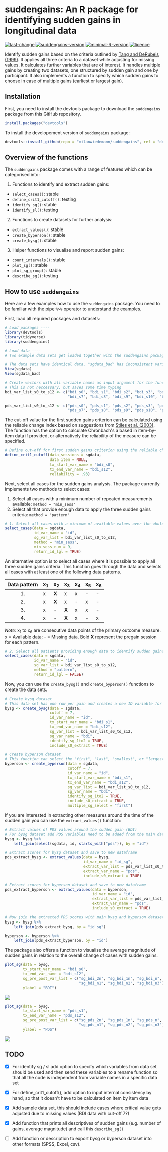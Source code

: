 # suddengains: An R package for identifying sudden gains in longitudinal data
[![last-change](https://img.shields.io/badge/Last%20change-2018--12--21-brightgreen.svg)](https://github.com/milanwiedemann/suddengains) 
[![suddengains-version](https://img.shields.io/badge/Version-0.0.1.9903-brightgreen.svg)](https://github.com/milanwiedemann/suddengains) 
[![minimal-R-version](https://img.shields.io/badge/R%3E%3D-3.4.3-brightgreen.svg)](https://cran.r-project.org/)
[![licence](https://img.shields.io/badge/Licence-GPL--3-brightgreen.svg)](https://choosealicense.com/licenses/gpl-3.0/)

Identify sudden gains based on the criteria outlined by [Tang and DeRubeis (1999)](http://psycnet.apa.org/buy/1999-01811-008). 
It applies all three criteria to a dataset while adjusting for missing values. 
It calculates further variables that are of interest. 
It handles multiple gains by creating two datasets, one structured by sudden gain and one by participant. 
It also implements a function to specify which sudden gains to choose in case of multiple gains (earliest or largest gain).

## Installation

First, you need to install the devtools package to download the `suddengains` package from this GitHub repository.

```r
install.packages("devtools")
```

To install the developement version of `suddengains` package:

```r
devtools::install_github(repo = "milanwiedemann/suddengains", ref = "dev")
```

## Overview of the functions

The `suddengains` package comes with a range of features which can be categorised into:

1. Functions to identify and extract sudden gains:
  - `select_cases()`: stable
  - `define_crit1_cutoff()`: testing
  - `identify_sg()`: stable
  - `identify_sl()`: testing
  
2. Functions to create datasets for further analysis:
  - `extract_values()`: stable
  - `create_byperson()`: stable
  - `create_bysg()`: stable

3. Helper functions to visualise and report sudden gains:
  - `count_intervals()`: stable
  - `plot_sg()`: stable
  - `plot_sg_group()`: stable
  - `describe_sg()`: testing

## How to use `suddengains`

Here are a few examples how to use the `suddengains` package.
You need to be familiar with the [pipe](https://magrittr.tidyverse.org/) ` %>% ` operator to understand the examples.

First, load all required packages and datasets:

```r
# Load packages ----
library(devtools)
library(tidyverse)
library(suddengains)

# Load data ----
# Two example data sets get loaded together with the suddengains package

# The data sets have identical data, "sgdata_bad" has inconsistent variable names 
View(sgdata)
View(sgdata_bad)

# Create vectors with all variable names as input argument for the functions
# This is not neccessary, but saves some time typing
bdi_var_list_s0_to_s12 <- c("bdi_s0", "bdi_s1", "bdi_s2", "bdi_s3", "bdi_s4", "bdi_s5", "bdi_s6", 
                            "bdi_s7", "bdi_s8", "bdi_s9", "bdi_s10", "bdi_s11", "bdi_s12")

pds_var_list_s0_to_s12 <- c("pds_s0", "pds_s1", "pds_s2", "pds_s3", "pds_s4", "pds_s5", "pds_s6", 
                            "pds_s7", "pds_s8", "pds_s9", "pds_s10", "pds_s11", "pds_s12")
```

The cut-off value for the first sudden gains criterion can be calculated using the reliable change index based on suggestions from [Stiles et al. (2003)](http://psycnet.apa.org/buy/2003-01069-004).
The function has the option to calculate Chronbach's a based in item-by-item data if provided, or alternatively the reliability of the measure can be specified.

```r
# Define cut-off for first sudden gains criterion using the reliable change index
define_crit1_cutoff(data_sessions = sgdata,
                    data_item = NULL,
                    tx_start_var_name = "bdi_s0",
                    tx_end_var_name = "bdi_s12",
                    reliability = .93)
```

Next, select all cases for the sudden gains analysis. 
The package currently implements two methods to select cases:
1. Select all cases with a minimum number of repeated measurements available: `method = "min_sess"`
1. Select all that provide enough data to apply the three sudden gains criteria: `method = "pattern"`

```r
# 1. Select all cases with a minimum of available values over the whole course of repeated measurements
select_cases(data = sgdata, 
             id_var_name = "id", 
             sg_var_list = bdi_var_list_s0_to_s12, 
             method = "min_sess", 
             min_sess_num = 9, 
             return_id_lgl = TRUE)
```

An alternative option is to select all cases where it is possible to apply all three sudden gains criteria. 
This function goes through the data and selects all cases with at least one of the following data patterns.

| Data pattern | x<sub>1</sub> | x<sub>2</sub> | x<sub>3</sub> | x<sub>4</sub> | x<sub>5</sub> | x<sub>6</sub> |
|:------------:|-------|-------|-------|-------|-------|-------|
| 1.           |   x   | **X** |   x   |   x   |   -   |   -   |
| 2.           |   x   | **X** |   x   |   -   |   x   |   -   |
| 3.           |   x   |   -   | **X** |   x   |   x   |   -   |
| 4.           |   x   |   -   | **X** |   x   |   -   |   x   |

*Note:* x<sub>1</sub> to x<sub>6</sub> are consecutive data points of the primary outcome measure. x = Available data; -  = Missing data. Bold **X** represent the pregain session for each pattern.

```r
# 2. Select all patients providing enough data to identify sudden gains ----
select_cases(data = sgdata, 
             id_var_name = "id", 
             sg_var_list = bdi_var_list_s0_to_s12, 
             method = "pattern", 
             return_id_lgl = FALSE)
```

Now, you can use the `create_bysg()` and `create_byperson()` functions to create the data sets.

```r
# Create bysg dataset
# This data set has one row per gain and creates a new ID variable for each sudden gain
bysg <- create_bysg(data = sgdata,
                    cutoff = 7,
                    id_var_name = "id",
                    tx_start_var_name = "bdi_s1",
                    tx_end_var_name = "bdi_s12",
                    sg_var_list = bdi_var_list_s0_to_s12,
                    sg_var_name = "bdi",
                    identify_sg_1to2 = TRUE,
                    include_s0_extract = TRUE)

# Create byperson dataset
# This function can select the "first", "last", "smallest", or "largest" sudden gain in cases of multiple sudden gains using the "multiple_sg_select" argument.
byperson <- create_byperson(data = sgdata,
                            cutoff = 7,
                            id_var_name = "id",
                            tx_start_var_name = "bdi_s1",
                            tx_end_var_name = "bdi_s12",
                            sg_var_list = bdi_var_list_s0_to_s12,
                            sg_var_name = "bdi",
                            identify_sg_1to2 = TRUE,
                            include_s0_extract = TRUE,
                            multiple_sg_select = "first")
```

If you are interested in extracting other measures around the time of the sudden gain you can use the  `extract_values()` function:

```r
# Extract values of PDS values around the sudden gain (BDI)
# For bysg dataset add PDS variables need to be added from the main data set first
bysg <- bysg %>%
    left_join(select(sgdata, id, starts_with("pds")), by = "id")

# Extract scores for bysg dataset and save to new dataframe
pds_extract_bysg <- extract_values(data = bysg,
                                   id_var_name = "id_sg",
                                   extract_var_list = pds_var_list_s0_to_s12,
                                   extract_var_name = "pds",
                                   include_s0_extract = TRUE)

# Extract scores for byperson dataset and save to new dataframe
pds_extract_byperson <- extract_values(data = byperson,
                                       id_var_name = "id",
                                       extract_var_list = pds_var_list_s0_to_s12,
                                       extract_var_name = "pds",
                                       include_s0_extract = TRUE)

# Now join the extracted PDS scores with main bysg and byperson dataset
bysg <- bysg %>%
    left_join(pds_extract_bysg, by = "id_sg")

byperson <- byperson %>%
    left_join(pds_extract_byperson, by = "id")
```

The package also offers a function to visualise the average magnitude of sudden gains in relation to the overall change of cases with sudden gains.

```r
plot_sg(data = bysg,
        tx_start_var_name = "bdi_s0",
        tx_end_var_name = "bdi_s12",
        sg_pre_post_var_list = c("sg_bdi_2n", "sg_bdi_1n", "sg_bdi_n", 
                                 "sg_bdi_n1", "sg_bdi_n2", "sg_bdi_n3"),
        ylabel = "BDI")
```

![](https://dl.dropboxusercontent.com/s/fpjvbgg9yizji9z/sg-bdi-average-magnitude.png)

```r
plot_sg(data = bysg,
        tx_start_var_name = "pds_s1",
        tx_end_var_name = "pds_s12",
        sg_pre_post_var_list = c("sg_pds_2n", "sg_pds_1n", "sg_pds_n", 
                                 "sg_pds_n1", "sg_pds_n2", "sg_pds_n3"),
        ylabel = "PDS")
```

![](https://dl.dropboxusercontent.com/s/0vvsrchayci92e9/sg-bdi-everage-change-pds.png)

## TODO
- [x] For identify sg  / sl add option to specify which variables from data set should be used and then send these variables to a rename function so that all the code is independent from variable names in a specific data set
- [x] For define_crit1_cutoff(), add option to input internal consistency by hand, so that it doesn't have to be calculated on item by item data
- [x] Add sample data set, this should include cases where critical value gets adjusted due to missing values (BDI data with cut-off 7?)
- [x] Add function that prints all descriptives of sudden gains (e.g. number of gains, average magnitude) and call this `describe_sg()`
- [ ] Add function or description to export bysg or byperson dataset into other formats (SPSS, Excel, csv).

